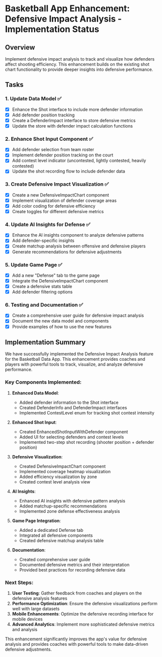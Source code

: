 # Basketball App Enhancement: Defensive Impact Analysis - Implementation Status

## Overview
Implement defensive impact analysis to track and visualize how defenders affect shooting efficiency. This enhancement builds on the existing shot chart functionality to provide deeper insights into defensive performance.

## Tasks

### 1. Update Data Model ✅
- [x] Enhance the Shot interface to include more defender information
- [x] Add defender position tracking
- [x] Create a DefenderImpact interface to store defensive metrics
- [x] Update the store with defender impact calculation functions

### 2. Enhance Shot Input Component ✅
- [x] Add defender selection from team roster
- [x] Implement defender position tracking on the court
- [x] Add contest level indicator (uncontested, lightly contested, heavily contested)
- [x] Update the shot recording flow to include defender data

### 3. Create Defensive Impact Visualization ✅
- [x] Create a new DefensiveImpactChart component
- [x] Implement visualization of defender coverage areas
- [x] Add color coding for defensive efficiency
- [x] Create toggles for different defensive metrics

### 4. Update AI Insights for Defense ✅
- [x] Enhance the AI insights component to analyze defensive patterns
- [x] Add defender-specific insights
- [x] Create matchup analysis between offensive and defensive players
- [x] Generate recommendations for defensive adjustments

### 5. Update Game Page ✅
- [x] Add a new "Defense" tab to the game page
- [x] Integrate the DefensiveImpactChart component
- [x] Create a defensive stats table
- [x] Add defender filtering options

### 6. Testing and Documentation ✅
- [x] Create a comprehensive user guide for defensive impact analysis
- [x] Document the new data model and components
- [x] Provide examples of how to use the new features

## Implementation Summary

We have successfully implemented the Defensive Impact Analysis feature for the Basketball Data App. This enhancement provides coaches and players with powerful tools to track, visualize, and analyze defensive performance.

### Key Components Implemented:

1. **Enhanced Data Model**:
   - Added defender information to the Shot interface
   - Created DefenderInfo and DefenderImpact interfaces
   - Implemented ContestLevel enum for tracking shot contest intensity

2. **Enhanced Shot Input**:
   - Created EnhancedShotInputWithDefender component
   - Added UI for selecting defenders and contest levels
   - Implemented two-step shot recording (shooter position + defender position)

3. **Defensive Visualization**:
   - Created DefensiveImpactChart component
   - Implemented coverage heatmap visualization
   - Added efficiency visualization by zone
   - Created contest level analysis view

4. **AI Insights**:
   - Enhanced AI insights with defensive pattern analysis
   - Added matchup-specific recommendations
   - Implemented zone defense effectiveness analysis

5. **Game Page Integration**:
   - Added a dedicated Defense tab
   - Integrated all defensive components
   - Created defensive matchup analysis table

6. **Documentation**:
   - Created comprehensive user guide
   - Documented defensive metrics and their interpretation
   - Provided best practices for recording defensive data

### Next Steps:

1. **User Testing**: Gather feedback from coaches and players on the defensive analysis features
2. **Performance Optimization**: Ensure the defensive visualizations perform well with large datasets
3. **Mobile Enhancements**: Optimize the defensive recording interface for mobile devices
4. **Advanced Analytics**: Implement more sophisticated defensive metrics and analysis

This enhancement significantly improves the app's value for defensive analysis and provides coaches with powerful tools to make data-driven defensive adjustments.